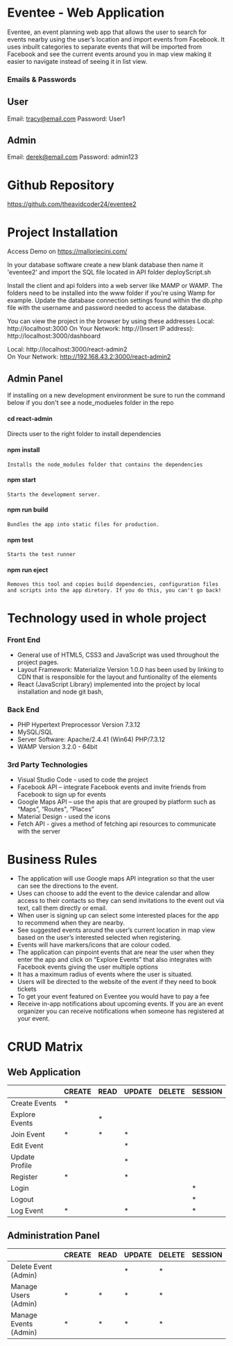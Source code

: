 # Eventee - Web Application

Eventee, an event planning web app that allows the user to search for events nearby using the user’s location and import events from Facebook.
It uses inbuilt categories to separate events that will be imported from Facebook and see the current events around you in map view making it easier to navigate instead of seeing it in list view.

### Emails & Passwords

## User

Email: tracy@email.com
Password: User1

## Admin

Email: derek@email.com
Password: admin123

# Github Repository

https://github.com/theavidcoder24/eventee2

# Project Installation

Access Demo on https://malloriecini.com/

In your database software create a new blank database then name it 'eventee2' and import the SQL file located in API folder
deployScript.sh

Install the client and api folders into a web server like MAMP or WAMP. The folders need to be installed into the www folder if you're using Wamp for example. Update the database connection settings found within the db.php file with the username and password needed to access the database.

You can view the project in the browser by using these addresses
Local: http://localhost:3000
On Your Network: http://(Insert IP address):
http://localhost:3000/dashboard

Local: http://localhost:3000/react-admin2  
 On Your Network: http://192.168.43.2:3000/react-admin2

## Admin Panel

If installing on a new development environment be sure to run the command below if you don't see a node_modueles folder in the repo

#### cd react-admin

Directs user to the right folder to install dependencies

#### npm install

    Installs the node_modules folder that contains the dependencies

#### npm start

    Starts the development server.

#### npm run build

    Bundles the app into static files for production.

#### npm test

    Starts the test runner

#### npm run eject

    Removes this tool and copies build dependencies, configuration files and scripts into the app diretory. If you do this, you can't go back!

# Technology used in whole project

### Front End

- General use of HTML5, CSS3 and JavaScript was used throughout the project pages.
- Layout Framework: Materialize Version 1.0.0 has been used by linking to CDN that is responsible for the layout and funtionality of the elements
- React (JavaScript Library) implemented into the project by local installation and node git bash,

### Back End

- PHP Hypertext Preprocessor Version 7.3.12
- MySQL/SQL
- Server Software: Apache/2.4.41 (Win64) PHP/7.3.12
- WAMP Version 3.2.0 - 64bit

### 3rd Party Technologies

- Visual Studio Code - used to code the project
- Facebook API – integrate Facebook events and invite friends from Facebook to sign up for events
- Google Maps API – use the apis that are grouped by platform such as “Maps”, “Routes", “Places”
- Material Design - used the icons
- Fetch API - gives a method of fetching api resources to communicate with the server

# Business Rules

- The application will use Google maps API integration so that the user can see the directions to the event.
- Uses can choose to add the event to the device calendar and allow access to their contacts so they can send invitations to the event out via text, call them directly or email.
- When user is signing up can select some interested places for the app to recommend when they are nearby.
- See suggested events around the user’s current location in map view based on the user’s interested selected when registering.
- Events will have markers/icons that are colour coded.
- The application can pinpoint events that are near the user when they enter the app and click on “Explore Events” that also integrates with Facebook events giving the user multiple options
- It has a maximum radius of events where the user is situated.
- Users will be directed to the website of the event if they need to book tickets
- To get your event featured on Eventee you would have to pay a fee
- Receive in-app notifications about upcoming events. If you are an event organizer you can receive notifications when someone has registered at your event.

# CRUD Matrix

## Web Application

|                | CREATE | READ | UPDATE | DELETE | SESSION |
| -------------- | ------ | ---- | ------ | ------ | ------- |
| Create Events  | \*     |      |        |        |         |
| Explore Events |        | \*   |        |        |         |
| Join Event     | \*     | \*   | \*     |        |         |
| Edit Event     |        |      | \*     |        |         |
| Update Profile |        |      | \*     |        |         |
| Register       | \*     |      | \*     |        |         |
| Login          |        |      |        |        | \*      |
| Logout         |        |      |        |        | \*      |
| Log Event      | \*     |      | \*     |        | \*      |

## Administration Panel

|                       | CREATE | READ | UPDATE | DELETE | SESSION |
| --------------------- | ------ | ---- | ------ | ------ | ------- |
| Delete Event (Admin)  |        |      | \*     | \*     |         |
| Manage Users (Admin)  | \*     | \*   | \*     | \*     |         |
| Manage Events (Admin) | \*     | \*   | \*     | \*     |         |
